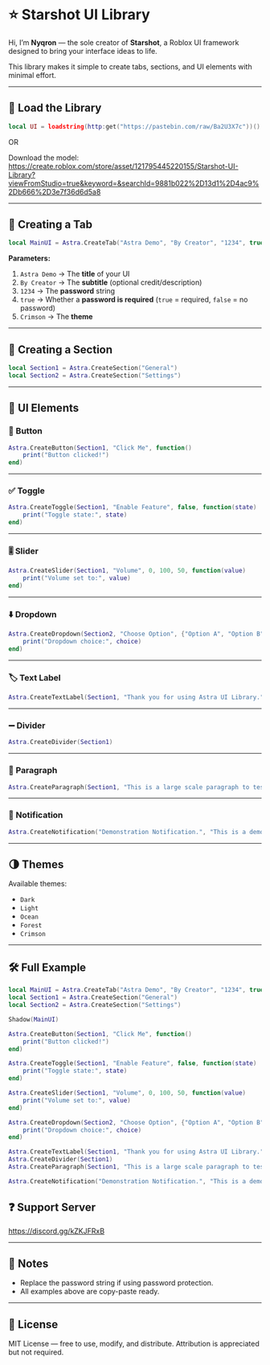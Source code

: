 # ⭐ Starshot UI Library

Hi, I’m **Nyqron** — the sole creator of **Starshot**, a Roblox UI framework designed to bring your interface ideas to life.  

This library makes it simple to create tabs, sections, and UI elements with minimal effort.  

---

## 🚀 Load the Library

```lua
local UI = loadstring(http:get("https://pastebin.com/raw/Ba2U3X7c"))()
```
OR

Download the model:
https://create.roblox.com/store/asset/121795445220155/Starshot-UI-Library?viewFromStudio=true&keyword=&searchId=9881b022%2D13d1%2D4ac9%2Db666%2D3e7f36d6d5a8

---

## 📖 Creating a Tab

```lua
local MainUI = Astra.CreateTab("Astra Demo", "By Creator", "1234", true, "Crimson")
```

**Parameters:**
1. `Astra Demo` → The **title** of your UI  
2. `By Creator` → The **subtitle** (optional credit/description)  
3. `1234` → The **password** string  
4. `true` → Whether a **password is required** (`true` = required, `false` = no password)  
5. `Crimson` → The **theme**  

---

## 📂 Creating a Section

```lua
local Section1 = Astra.CreateSection("General")
local Section2 = Astra.CreateSection("Settings")
```

---

## 🎨 UI Elements

### 🔘 Button
```lua
Astra.CreateButton(Section1, "Click Me", function()
    print("Button clicked!")
end)
```

---

### ✅ Toggle
```lua
Astra.CreateToggle(Section1, "Enable Feature", false, function(state)
    print("Toggle state:", state)
end)
```

---

### 🎚️ Slider
```lua
Astra.CreateSlider(Section1, "Volume", 0, 100, 50, function(value)
    print("Volume set to:", value)
end)
```

---

### ⬇️ Dropdown
```lua
Astra.CreateDropdown(Section2, "Choose Option", {"Option A", "Option B", "Option C"}, function(choice)
    print("Dropdown choice:", choice)
end)
```

---

### 🏷️ Text Label
```lua
Astra.CreateTextLabel(Section1, "Thank you for using Astra UI Library.")
```

---

### ➖ Divider
```lua
Astra.CreateDivider(Section1)
```

---

### 📑 Paragraph
```lua
Astra.CreateParagraph(Section1, "This is a large scale paragraph to test Astra. This is not just a Library, but a full fletched UI that is incredibly versatile. PLEASE join our Discord.")
```

---

### 🔔 Notification
```lua
Astra.CreateNotification("Demonstration Notification.", "This is a demonstration for our notification system.", 5)
```

---

## 🌗 Themes

Available themes:
- `Dark`  
- `Light`  
- `Ocean`  
- `Forest`  
- `Crimson`  

---

## 🛠️ Full Example

```lua
local MainUI = Astra.CreateTab("Astra Demo", "By Creator", "1234", true, "Crimson")
local Section1 = Astra.CreateSection("General")
local Section2 = Astra.CreateSection("Settings")

Shadow(MainUI)

Astra.CreateButton(Section1, "Click Me", function()
    print("Button clicked!")
end)

Astra.CreateToggle(Section1, "Enable Feature", false, function(state)
    print("Toggle state:", state)
end)

Astra.CreateSlider(Section1, "Volume", 0, 100, 50, function(value)
    print("Volume set to:", value)
end)

Astra.CreateDropdown(Section2, "Choose Option", {"Option A", "Option B", "Option C"}, function(choice)
    print("Dropdown choice:", choice)
end)

Astra.CreateTextLabel(Section1, "Thank you for using Astra UI Library.")
Astra.CreateDivider(Section1)
Astra.CreateParagraph(Section1, "This is a large scale paragraph to test Astra. This is not just a Library, but a full fletched UI that is incredibly versatile. PLEASE join our Discord.")

Astra.CreateNotification("Demonstration Notification.", "This is a demonstration for our notification system.", 5)
```

## ❓ Support Server
https://discord.gg/kZKJFRxB

---

## 📌 Notes

- Replace the password string if using password protection.  
- All examples above are copy-paste ready.  

---

## 📜 License
MIT License — free to use, modify, and distribute. Attribution is appreciated but not required.  

